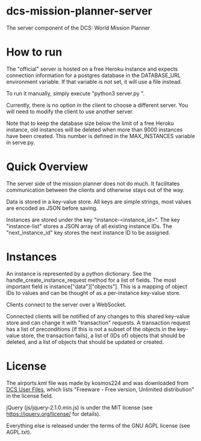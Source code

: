 dcs-mission-planner-server
==========================

The server component of the DCS: World Mission Planner

How to run
==========

The "official" server is hosted on a free Heroku instance and expects connection information for a postgres database in the DATABASE_URL environment variable. If that variable is not set, it will use a file instead.

To run it manually, simply execute "python3 server.py <server-port>".

Currently, there is no option in the client to choose a different server. You will need to modify the client to use another server.

Note that to keep the database size below the limit of a free Heroku instance, old instances will be deleted when more than 9000 instances have been created. This number is defined in the MAX_INSTANCES variable in serve.py.

Quick Overview
==============

The server side of the mission planner does not do much. It facilitates communication between the clients and otherwise stays out of the way.

Data is stored in a key-value store. All keys are simple strings, most values are encoded as JSON before saving.

Instances are stored under the key "instance-<instance_id>". The key "instance-list" stores a JSON array of all existing instance IDs. The "next_instance_id" key stores the next instance ID to be assigned.

Instances
=========

An instance is represented by a python dictionary. See the handle_create_instance_request method for a list of fields.
The most important field is instance["data"]["objects"]. This is a mapping of object IDs to values and can be thought of as a per-instance key-value store.

Clients connect to the server over a WebSocket.

Connected clients will be notified of any changes to this shared key-value store and can change it with "transaction" requests. A transaction request has a list of preconditions (if this is not a subset of the objects in the key-value store, the transaction fails), a list of (IDs of) objects that should be deleted, and a list of objects that should be updated or created.

License
=======

The airports.kml file was made by kosmos224 and was downloaded from [DCS User Files](http://www.digitalcombatsimulator.com/de/files/379189/), which lists "Freeware - Free version, Unlimited distribution" in the license field.

jQuery (js/jquery-2.1.0.min.js) is under the MIT license (see https://jquery.org/license/ for details).

Everything else is released under the terms of the GNU AGPL license (see AGPL.txt).
